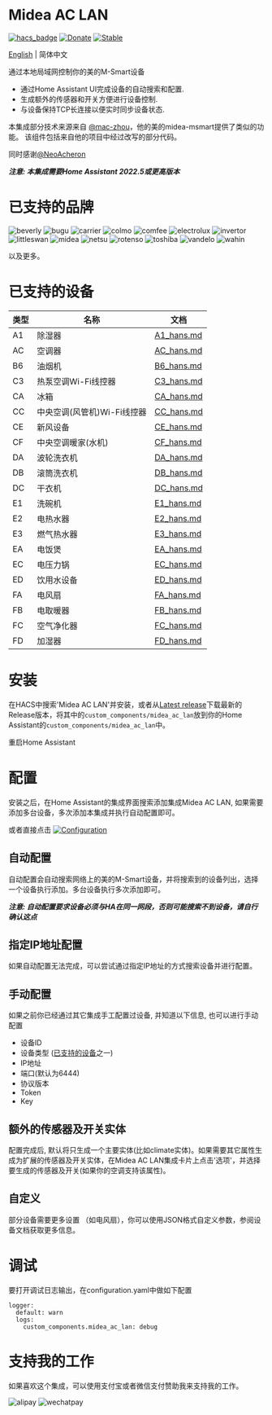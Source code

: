 # Midea AC LAN
[![hacs_badge](https://img.shields.io/badge/HACS-Default-orange.svg)](https://github.com/hacs/integration)
[![Donate](https://img.shields.io/badge/donate-BuyMeCoffee-yellow.svg)](https://www.buymeacoffee.com/georgezhao2010)
[![Stable](https://img.shields.io/github/v/release/georgezhao2010/midea_ac_lan)](https://github.com/georgezhao2010/midea_ac_lan/releases/latest)

[English](README.md) | 简体中文

通过本地局域网控制你的美的M-Smart设备

- 通过Home Assistant UI完成设备的自动搜索和配置.
- 生成额外的传感器和开关方便进行设备控制.
- 与设备保持TCP长连接以便实时同步设备状态.

本集成部分技术来源来自 [@mac-zhou](https://github.com/mac-zhou/midea-msmart)，他的美的midea-msmart提供了类似的功能。 该组件包括来自他的项目中经过改写的部分代码。

同时感谢[@NeoAcheron](https://github.com/NeoAcheron/midea-ac-py)

***注意: 本集成需要Home Assistant 2022.5或更高版本***

# 已支持的品牌

![beverly](brands/beverly.png) ![bugu](brands/bugu.png) ![carrier](brands/carrier.png)  ![colmo](brands/colmo.png) ![comfee](brands/comfee.png) ![electrolux](brands/electrolux.png) ![invertor](brands/invertor.png) ![littleswan](brands/littleswan.png) ![midea](brands/midea.png) ![netsu](brands/netsu.png) ![rotenso](brands/rotenso.png) ![toshiba](brands/toshiba.png) ![vandelo](brands/vandelo.png) ![wahin](brands/wahin.png)

以及更多。

# 已支持的设备

 类型 | 名称 |文档
 --- | --- | ---
 A1 | 除湿器 | [A1_hans.md](doc/A1_hans.md)
 AC | 空调器 | [AC_hans.md](doc/AC_hans.md)
 B6 | 油烟机 | [B6_hans.md](doc/B6_hans.md)
 C3 | 热泵空调Wi-Fi线控器 | [C3_hans.md](doc/C3_hans.md)
 CA | 冰箱 | [CA_hans.md](doc/CA_hans.md)
 CC | 中央空调(风管机)Wi-Fi线控器 | [CC_hans.md](doc/CC_hans.md)
 CE | 新风设备 | [CE_hans.md](doc/CE_hans.md)
 CF | 中央空调暖家(水机) | [CF_hans.md](doc/CF_hans.md)
 DA | 波轮洗衣机 | [DA_hans.md](doc/DA_hans.md)
 DB | 滚筒洗衣机 | [DB_hans.md](doc/DB_hans.md)
 DC | 干衣机 | [DC_hans.md](doc/DC_hans.md)
 E1 | 洗碗机 | [E1_hans.md](doc/E1_hans.md)
 E2 | 电热水器 | [E2_hans.md](doc/E2_hans.md)
 E3 | 燃气热水器 | [E3_hans.md](doc/E3_hans.md)
 EA | 电饭煲 | [EA_hans.md](doc/EA_hans.md)
 EC | 电压力锅 | [EC_hans.md](doc/EC_hans.md)
 ED | 饮用水设备 | [ED_hans.md](doc/ED_hans.md)
 FA | 电风扇 | [FA_hans.md](doc/FA_hans.md)
 FB | 电取暖器 | [FB_hans.md](doc/FB_hans.md)
 FC | 空气净化器 | [FC_hans.md](doc/FC_hans.md)
 FD | 加湿器 | [FD_hans.md](doc/FD_hans.md)

# 安装
在HACS中搜索'Midea AC LAN'并安装，或者从[Latest release](https://github.com/georgezhao2010/midea_ac_lan/releases/latest)下载最新的Release版本，将其中的`custom_components/midea_ac_lan`放到你的Home Assistant的`custom_components/midea_ac_lan`中。

重启Home Assistant

# 配置
安装之后，在Home Assistant的集成界面搜索添加集成Midea AC LAN, 如果需要添加多台设备，多次添加本集成并执行自动配置即可。

或者直接点击 [![Configuration](https://my.home-assistant.io/badges/config_flow_start.svg)](https://my.home-assistant.io/redirect/config_flow_start?domain=midea_ac_lan)

## 自动配置
自动配置会自动搜索网络上的美的M-Smart设备，并将搜索到的设备列出，选择一个设备执行添加。多台设备执行多次添加即可。

***注意: 自动配置要求设备必须与HA在同一网段，否则可能搜索不到设备，请自行确认这点***

## 指定IP地址配置
如果自动配置无法完成，可以尝试通过指定IP地址的方式搜索设备并进行配置。

## 手动配置
如果之前你已经通过其它集成手工配置过设备, 并知道以下信息, 也可以进行手动配置
- 设备ID
- 设备类型 ([已支持的设备](README_hans.md#%E5%B7%B2%E6%94%AF%E6%8C%81%E7%9A%84%E8%AE%BE%E5%A4%87)之一)
- IP地址
- 端口(默认为6444)
- 协议版本
- Token
- Key


## 额外的传感器及开关实体
配置完成后, 默认将只生成一个主要实体(比如climate实体)。如果需要其它属性生成为扩展的传感器及开关实体，在Midea AC LAN集成卡片上点击'选项'，并选择要生成的传感器及开关(如果你的空调支持该属性)。

## 自定义
部分设备需要更多设置 （如电风扇），你可以使用JSON格式自定义参数，参阅设备文档获取更多信息。

# 调试
要打开调试日志输出，在configuration.yaml中做如下配置
```
logger:
  default: warn
  logs:
    custom_components.midea_ac_lan: debug
```

# 支持我的工作
如果喜欢这个集成，可以使用支付宝或者微信支付赞助我来支持我的工作。

![alipay](doc/images/alipay.png) ![wechatpay](doc/images/wechatpay.png) 